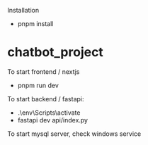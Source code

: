 Installation

- pnpm install

# chatbot_project

To start frontend / nextjs

- pnpm run dev

To start backend / fastapi:

- .\env\Scripts\activate
- fastapi dev api/index.py

To start mysql server, check windows service
